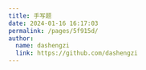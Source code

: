 ```yaml
---
title: 手写题
date: 2024-01-16 16:17:03
permalink: /pages/5f915d/
author: 
  name: dashengzi
  link: https://github.com/dashengzi
---
```

